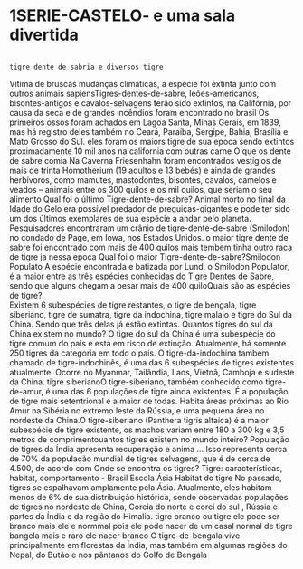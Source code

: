 # 1SERIE-CASTELO- e uma sala divertida

                                                                                                   tigre dente de sabria e diversos tigre  

Vítima de bruscas mudanças climáticas, a espécie foi extinta junto com outros animais sapiensTigres-dentes-de-sabre, leões-americanos, bisontes-antigos e cavalos-selvagens terão sido extintos, na Califórnia, por causa da seca e de grandes incêndios
foram encontrado no brasil Os primeiros ossos foram achados em Lagoa Santa, Minas Gerais, em 1839, mas há registro deles também no Ceará, Paraíba, Sergipe, Bahia, Brasília e Mato Grosso do Sul.
  eles foram os maiors tigre de sua epoca  sendo extintos proximadamente 10 mil anos na california  com outras carne O que os dente de sabre comia Na Caverna Friesenhahn foram encontrados vestígios de mais de trinta Homotherium (19 adultos e 13 bebés) e ainda de grandes herbívoros, como mamutes, mastodontes, bisontes, cavalos, camelos e veados – animais entre os 300 quilos e os mil quilos, que seriam o seu alimento Qual foi o último Tigre-dente-de-sabre?
Animal morto no final da Idade do Gelo era possível predador de preguiças-gigantes e pode ter sido um dos últimos exemplares de sua espécie a andar pelo planeta. Pesquisadores encontraram um crânio de tigre-dente-de-sabre (Smilodon) no condado de Page, em Iowa, nos Estados Unidos.
   o maior tigre dente de sabre foi encontrado com mais de 400 quilos mais tembem tinha outro raca de tigre ja nessa epoca  Qual foi o maior Tigre-dente-de-sabre?Smilodon Populato A espécie encontrada e batizada por Lund, o Smilodon Populator, é a maior entre as três espécies conhecidas do Tigre Dentes de Sabre, sendo que alguns chegam a pesar mais de 400 quiloQuais são as espécies de tigre?                                                                                                                                             
Existem 6 subespécies de tigre restantes, o tigre de bengala, tigre siberiano, tigre de sumatra, tigre da indochina, tigre malaio e tigre do Sul da China. Sendo que três delas já estão extintas.
  Quantos tigres do sul da China existem no mundo?
O tigre do sul da China é uma subespécie do tigre comum do país e está em risco de extinção. Atualmente, há somente 250 tigres da categoria em todo o país. O tigre-da-indochina também chamado de tigre-indochinês, é uma das 6 subespécies de tigres existentes atualmente. Ocorre no Myanmar, Tailândia, Laos, Vietnã, Camboja e sudeste da China. 
  tigre siberianoO tigre-siberiano, também conhecido como tigre-de-amur, é uma das 6 populações de tigre ainda existentes. É a população de tigre mais setentrional e a maior de todas. Habita áreas próximas ao Rio Amur na Sibéria no extremo leste da Rússia, e uma pequena área no nordeste da China.O tigre-siberiano (Panthera tigris altaica) é a maior subespécie de tigre existente, os machos variam entre 180 a 300 kg e 3,5 metros de comprimentouantos tigres existem no mundo inteiro?
População de tigres da Índia apresenta recuperação e anima ...
Isso representa cerca de 70% da população mundial de tigres selvagens, que é de cerca de 4.500, de acordo com Onde se encontra os tigres?
Tigre: características, habitat, comportamento - Brasil Escola
Ásia Habitat do tigre No passado, tigres se espalhavam amplamente pela Ásia. Atualmente, eles habitam menos de 6% de sua distribuição histórica, sendo observadas populações de tigres no nordeste da China, Coreia do norte e corei do sul , Rússia e partes da Índia e da região do Himalia. tigre branco ou tigre ele pode ser branco mais ele e normmal pois ele pode nacer de um casal normal de tigre bangela mais e raro ele nacer branco O tigre-de-bengala vive principalmente em florestas da Índia, mas também em algumas regiões do Nepal, do Butão e nos pântanos do Golfo de Bengala 
